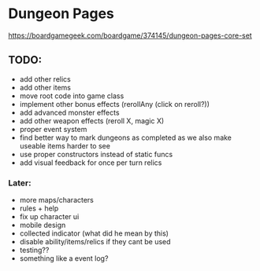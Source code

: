 # Dungeon Pages
https://boardgamegeek.com/boardgame/374145/dungeon-pages-core-set

## TODO:
- add other relics
- add other items
- move root code into game class
- implement other bonus effects (rerollAny (click on reroll?))
- add advanced monster effects
- add other weapon effects (reroll X, magic X)
- proper event system
- find better way to mark dungeons as completed as we also make useable items harder to see
- use proper constructors instead of static funcs
- add visual feedback for once per turn relics

### Later:
- more maps/characters
- rules + help
- fix up character ui
- mobile design
- collected indicator (what did he mean by this)
- disable ability/items/relics if they cant be used
- testing??
- something like a event log?